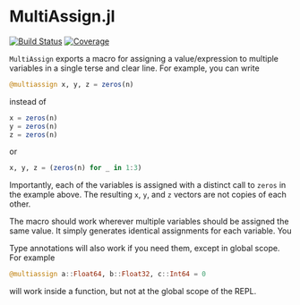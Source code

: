 # MultiAssign.jl

[![Build Status](https://github.com/markmbaum/MultiAssign.jl/workflows/CI/badge.svg)](https://github.com/markmbaum/MultiAssign.jl/actions)
[![Coverage](https://codecov.io/gh/markmbaum/MultiAssign.jl/branch/main/graph/badge.svg)](https://codecov.io/gh/markmbaum/MultiAssign.jl)

`MultiAssign` exports a macro for assigning a value/expression to multiple variables in a single terse and clear line. For example, you can write
```julia
@multiassign x, y, z = zeros(n)
```
instead of
```julia
x = zeros(n)
y = zeros(n)
z = zeros(n)
```
or
```julia
x, y, z = (zeros(n) for _ in 1:3)
```

Importantly, each of the variables is assigned with a distinct call to `zeros` in the example above. The resulting `x`, `y`, and `z` vectors are not copies of each other.

The macro should work wherever multiple variables should be assigned the same value. It simply generates identical assignments for each variable. You 

Type annotations will also work if you need them, except in global scope. For example
```julia
@multiassign a::Float64, b::Float32, c::Int64 = 0
```
will work inside a function, but not at the global scope of the REPL.